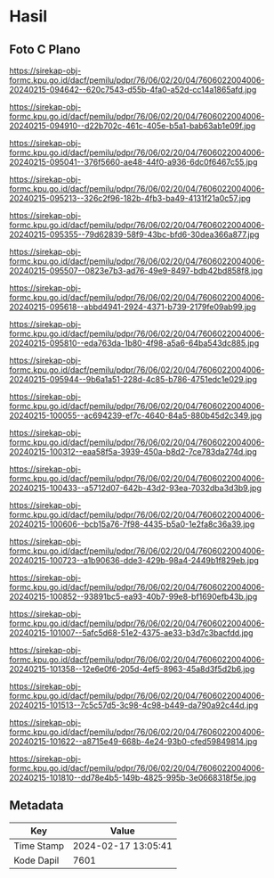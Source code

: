 # Hasil

## Foto C Plano

https://sirekap-obj-formc.kpu.go.id/dacf/pemilu/pdpr/76/06/02/20/04/7606022004006-20240215-094642--620c7543-d55b-4fa0-a52d-cc14a1865afd.jpg

https://sirekap-obj-formc.kpu.go.id/dacf/pemilu/pdpr/76/06/02/20/04/7606022004006-20240215-094910--d22b702c-461c-405e-b5a1-bab63ab1e09f.jpg

https://sirekap-obj-formc.kpu.go.id/dacf/pemilu/pdpr/76/06/02/20/04/7606022004006-20240215-095041--376f5660-ae48-44f0-a936-6dc0f6467c55.jpg

https://sirekap-obj-formc.kpu.go.id/dacf/pemilu/pdpr/76/06/02/20/04/7606022004006-20240215-095213--326c2f96-182b-4fb3-ba49-4131f21a0c57.jpg

https://sirekap-obj-formc.kpu.go.id/dacf/pemilu/pdpr/76/06/02/20/04/7606022004006-20240215-095355--79d62839-58f9-43bc-bfd6-30dea366a877.jpg

https://sirekap-obj-formc.kpu.go.id/dacf/pemilu/pdpr/76/06/02/20/04/7606022004006-20240215-095507--0823e7b3-ad76-49e9-8497-bdb42bd858f8.jpg

https://sirekap-obj-formc.kpu.go.id/dacf/pemilu/pdpr/76/06/02/20/04/7606022004006-20240215-095618--abbd4941-2924-4371-b739-2179fe09ab99.jpg

https://sirekap-obj-formc.kpu.go.id/dacf/pemilu/pdpr/76/06/02/20/04/7606022004006-20240215-095810--eda763da-1b80-4f98-a5a6-64ba543dc885.jpg

https://sirekap-obj-formc.kpu.go.id/dacf/pemilu/pdpr/76/06/02/20/04/7606022004006-20240215-095944--9b6a1a51-228d-4c85-b786-4751edc1e029.jpg

https://sirekap-obj-formc.kpu.go.id/dacf/pemilu/pdpr/76/06/02/20/04/7606022004006-20240215-100055--ac694239-ef7c-4640-84a5-880b45d2c349.jpg

https://sirekap-obj-formc.kpu.go.id/dacf/pemilu/pdpr/76/06/02/20/04/7606022004006-20240215-100312--eaa58f5a-3939-450a-b8d2-7ce783da274d.jpg

https://sirekap-obj-formc.kpu.go.id/dacf/pemilu/pdpr/76/06/02/20/04/7606022004006-20240215-100433--a5712d07-642b-43d2-93ea-7032dba3d3b9.jpg

https://sirekap-obj-formc.kpu.go.id/dacf/pemilu/pdpr/76/06/02/20/04/7606022004006-20240215-100606--bcb15a76-7f98-4435-b5a0-1e2fa8c36a39.jpg

https://sirekap-obj-formc.kpu.go.id/dacf/pemilu/pdpr/76/06/02/20/04/7606022004006-20240215-100723--a1b90636-dde3-429b-98a4-2449b1f829eb.jpg

https://sirekap-obj-formc.kpu.go.id/dacf/pemilu/pdpr/76/06/02/20/04/7606022004006-20240215-100852--93891bc5-ea93-40b7-99e8-bf1690efb43b.jpg

https://sirekap-obj-formc.kpu.go.id/dacf/pemilu/pdpr/76/06/02/20/04/7606022004006-20240215-101007--5afc5d68-51e2-4375-ae33-b3d7c3bacfdd.jpg

https://sirekap-obj-formc.kpu.go.id/dacf/pemilu/pdpr/76/06/02/20/04/7606022004006-20240215-101358--12e6e0f6-205d-4ef5-8963-45a8d3f5d2b6.jpg

https://sirekap-obj-formc.kpu.go.id/dacf/pemilu/pdpr/76/06/02/20/04/7606022004006-20240215-101513--7c5c57d5-3c98-4c98-b449-da790a92c44d.jpg

https://sirekap-obj-formc.kpu.go.id/dacf/pemilu/pdpr/76/06/02/20/04/7606022004006-20240215-101622--a8715e49-668b-4e24-93b0-cfed59849814.jpg

https://sirekap-obj-formc.kpu.go.id/dacf/pemilu/pdpr/76/06/02/20/04/7606022004006-20240215-101810--dd78e4b5-149b-4825-995b-3e0668318f5e.jpg


## Metadata

| Key        | Value               |
| ---------- | ------------------- |
| Time Stamp | 2024-02-17 13:05:41 |
| Kode Dapil | 7601                |



